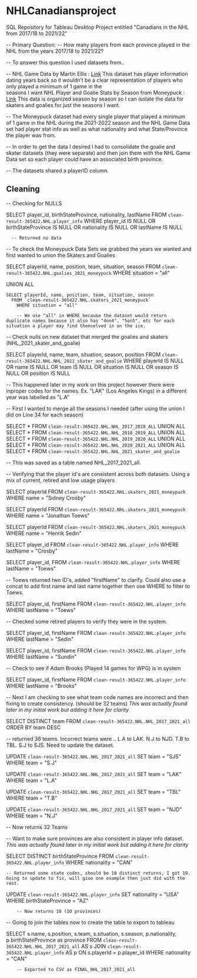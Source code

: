 # NHLCanadiansproject
SQL Repository for Tableau Desktop Project entitled "Canadians in the NHL from 2017/18 to 2021/22"

-- Primary Question: 
    -- How many players from each province played in the NHL from the years 2017/18 to 2021/22?

--  To answer this question I used datasets from..
  
  --  NHL Game Data by Martin Ellis : [Link](https://www.kaggle.com/datasets/martinellis/nhl-game-data)
        This dataset has player information dating years back so it wouldn’t be a clear representation of players who only played a minimum of 1 game in the      
        seasons I want
    NHL Player and Goalie Stats by Season from Moneypuck : [Link](https://moneypuck.com/data.htm)
        This data is organized season by season so I can isolate the data for skaters and goalies for just the seasons I want.

-- The Moneypuck dataset had every single player that played a minimum of 1 game in the NHL during the 2021-2022 season and the NHL Game Data set had player stat info as well as what nationality and what State/Province the player was from.
 
-- In order to get the data I desired I had to consolidate the goalie and skater datasets (they were separate) and then join them with the NHL Game Data set so each player could have an associated birth province.
 
-- The datasets shared a playerID column.

## Cleaning ##

-- Checking for NULLS

SELECT player_id, birthStateProvince, nationality, lastName
  FROM `clean-result-365422.NHL.player_info`
    WHERE player_id IS NULL OR 
      birthStateProvince IS NULL OR 
      nationality IS NULL OR 
      lastName IS NULL
      
      -- Returned no data

-- To check the Moneypuck Data Sets we grabbed the years we wanted and first wanted to union the Skaters and Goalies

SELECT playerId, name, position, team, situation, season
  FROM `clean-result-365422.NHL.goalies_2021_moneypuck`
    WHERE situation = "all"

  UNION ALL
    
    SELECT playerId, name, position, team, situation, season
      FROM `clean-result-365422.NHL.skaters_2021_moneypuck`
        WHERE situation = "all"
        
        -- We use "all" in WHERE because the dataset would return duplicate names because it also has "4on4", "5on5", etc for each situation a player may find themselved in on the ice.
        
-- Check nulls on new dataset that merged the goalies and skaters (NHL_2021_skater_and_goalie)

SELECT playerId, name, team, situation, season, position
  FROM `clean-result-365422.NHL.NHL_2021_skater_and_goalie`
    WHERE playerId IS NULL OR
      name IS NULL OR
      team IS NULL OR
      situation IS NULL OR
      season IS NULL OR
      position IS NULL 

-- This happened later in my work on this project however there were inproper codes for the names. Ex. "LAK" (Los Angeles Kings) in a different year was labelled as "L.A"

-- First I wanted to merge all the seasons I needed (after using the union I did on Line 34 for each season)

SELECT *
  FROM `clean-result-365422.NHL.NHL_2017_2018_ALL`
    UNION ALL
  SELECT *
    FROM `clean-result-365422.NHL.NHL_2018_2019_ALL`
      UNION ALL
    SELECT *
      FROM `clean-result-365422.NHL.NHL_2019_2020_ALL`
        UNION ALL
      SELECT *
          FROM `clean-result-365422.NHL.NHL_2020_2021_ALL`
            UNION ALL
          SELECT * 
            FROM `clean-result-365422.NHL.NHL_2021_skater_and_goalie`
           
-- This was saved as a table named NHL_2017_2021_all.

-- Verifying that the player id's are consistent across both datasets. Using a mix of current, retired and low usage players
 
SELECT playerId
  FROM `clean-result-365422.NHL.skaters_2021_moneypuck`
    WHERE name = "Sidney Crosby"
 
SELECT playerId
  FROM `clean-result-365422.NHL.skaters_2021_moneypuck`
    WHERE name = "Jonathan Toews"
 
SELECT playerId
  FROM `clean-result-365422.NHL.skaters_2021_moneypuck`
    WHERE name = "Henrik Sedin"
 
SELECT player_id
  FROM `clean-result-365422.NHL.player_info`
    WHERE lastName = "Crosby"
 
SELECT player_id, 
  FROM `clean-result-365422.NHL.player_info`
    WHERE lastName = "Toews"

-- Toews returned two ID's, added "firstName" to clarify. Could also use a concat to add first name and last name together then use WHERE to filter to Toews.
 
SELECT player_id, firstName
  FROM `clean-result-365422.NHL.player_info`
    WHERE lastName = "Toews"
 
-- Checked some retired players to verify they were in the system.
 
SELECT player_id, firstName
  FROM `clean-result-365422.NHL.player_info`
    WHERE lastName = "Sedin"
 
SELECT player_id, firstName
  FROM `clean-result-365422.NHL.player_info`
    WHERE lastName = "Sundin"
 
-- Check to see if Adam Brooks (Played 14 games for WPG) is in system
 
SELECT player_id, firstName
  FROM `clean-result-365422.NHL.player_info`
    WHERE lastName = "Brooks"
    
-- Next I am checking to see what team code names are incorrect and then fixing to create consistency. (should be 32 teams) *This was actually found later in my initial work but adding it here for clarity*

SELECT DISTINCT team
  FROM `clean-result-365422.NHL.NHL_2017_2021_all`
    ORDER BY team DESC

-- returned 36 teams. Incorrect teams were .. L.A to LAK. N.J to NJD. T.B to TBL. S.J to SJS. Need to update the dataset.

UPDATE `clean-result-365422.NHL.NHL_2017_2021_all`
  SET team = "SJS"
    WHERE team = "S.J"

UPDATE `clean-result-365422.NHL.NHL_2017_2021_all`
  SET team = "LAK"
    WHERE team = "L.A"

UPDATE `clean-result-365422.NHL.NHL_2017_2021_all`
  SET team = "TBL"
    WHERE team = "T.B"

UPDATE `clean-result-365422.NHL.NHL_2017_2021_all`
  SET team = "NJD"
    WHERE team = "N.J"

-- Now returns 32 Teams

-- Want to make sure provinces are also consistent in player info dataset. *This was actually found later in my initial work but adding it here for clarity*

SELECT DISTINCT birthStateProvince
  FROM `clean-result-365422.NHL.player_info`
    WHERE nationality = "CAN"
    
    -- Returned some state codes, should be 10 distinct returns, I got 19. Going to update to fix, will give one example then just did with the rest.

UPDATE `clean-result-365422.NHL.player_info`
  SET nationality = "USA"
    WHERE birthStateProvince = "AZ"
        
        -- Now returns 10 (10 provinces)
        
-- Going to join the tables now to create the table to export to tableau

SELECT s.name, s.position, s.team, s.situation, s.season, p.nationality, p.birthStateProvince as province
  FROM `clean-result-365422.NHL.NHL_2017_2021_all` AS s
    JOIN `clean-result-365422.NHL.player_info` AS p
      ON s.playerId = p.player_id
        WHERE nationality = "CAN"
        
        -- Exported to CSV as FINAL_NHL_2017_2021_all



